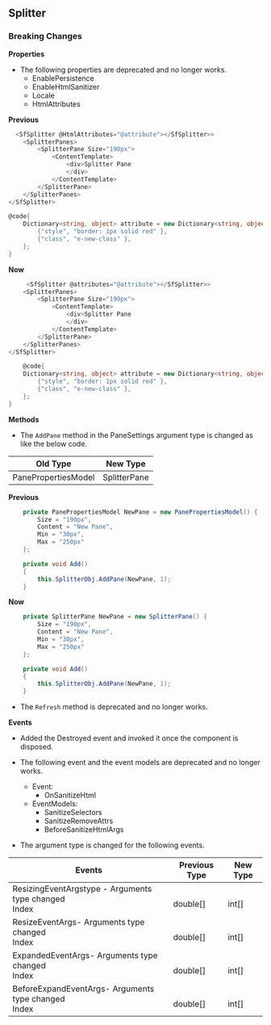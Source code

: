 ##  Splitter

###    Breaking Changes
 
**Properties**

- The following properties are deprecated and no longer works.
    + EnablePersistence
    + EnableHtmlSanitizer 
    + Locale
    + HtmlAttributes

**Previous**

```csharp
  <SfSplitter @HtmlAttributes="@attribute"></SfSplitter>>
    <SplitterPanes>
        <SplitterPane Size="190px">
            <ContentTemplate>
                <div>Splitter Pane
                </div>
            </ContentTemplate>
        </SplitterPane>
    </SplitterPanes>
</SfSplitter>

@code{
    Dictionary<string, object> attribute = new Dictionary<string, object>() {
        {"style", "border: 1px solid red" },
        {"class", "e-new-class" },
    };
}
```

**Now**

```csharp
     <SfSplitter @attributes="@attribute"></SfSplitter>>
    <SplitterPanes>
        <SplitterPane Size="190px">
            <ContentTemplate>
                <div>Splitter Pane
                </div>
            </ContentTemplate>
        </SplitterPane>
    </SplitterPanes>
</SfSplitter>

    @code{
    Dictionary<string, object> attribute = new Dictionary<string, object>() {
        {"style", "border: 1px solid red" },
        {"class", "e-new-class" },
    };
}
```

 
**Methods**

- The `AddPane` method in the PaneSettings argument type is changed as like the below code.

| Old Type     | New Type           |
|--------------|--------------------|
| PanePropertiesModel | SplitterPane |

**Previous**

```csharp
    private PanePropertiesModel NewPane = new PanePropertiesModel() {
        Size = "190px",
        Content = "New Pane",
        Min = "30px",
        Max = "250px"
    };

    private void Add()
    {
        this.SplitterObj.AddPane(NewPane, 1);
    }
```

**Now**

```csharp
    private SplitterPane NewPane = new SplitterPane() {
        Size = "190px",
        Content = "New Pane",
        Min = "30px",
        Max = "250px"
    };

    private void Add()
    {
        this.SplitterObj.AddPane(NewPane, 1);
    }
```
- The `Refresh` method is deprecated and no longer works.

**Events**

- Added the Destroyed event and invoked it once the component is disposed.
- The following event and the event models are deprecated and no longer works.

    + Event: 
        + OnSanitizeHtml
    + EventModels:
        + SanitizeSelectors
        + SanitizeRemoveAttrs
        + BeforeSanitizeHtmlArgs

- The argument type is changed for the following events.

| Events                                                  | Previous Type |     New Type    |
|---------------------------------------------------------|---------------|-----------------|
|     ResizingEventArgstype - Arguments type changed <br> 	Index  | <br>double[]      |<br> int[]           |
|     ResizeEventArgs- Arguments type   changed <br>    	Index  |<br> double[]      |<br> int[]           |
|     ExpandedEventArgs- Arguments type   changed  <br>   	Index  | <br>double[]      | <br>int[]           |
|     BeforeExpandEventArgs- Arguments   type changed <br> 	Index  | <br>double[]      | <br>int[]           |


